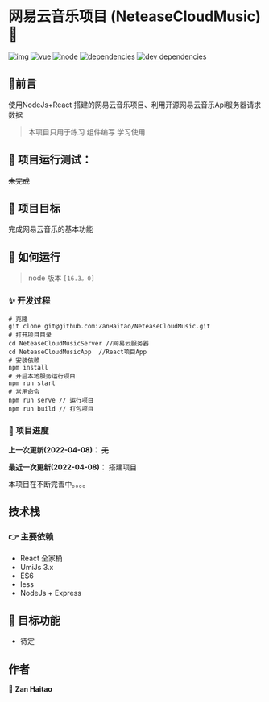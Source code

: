  # 网易云音乐项目 (NeteaseCloudMusic)👋

[![img](https://camo.githubusercontent.com/ad6f8c348d0f7b8491a0138a1b871b97f59e45a00d081ea29bdee15c55558f90/68747470733a2f2f7472617669732d63692e636f6d2f706f776572646f6e672f72656163742d74732d636f6d706f6e656e742d6c6962726172792e7376673f6272616e63683d6d6173746572)](https://camo.githubusercontent.com/ad6f8c348d0f7b8491a0138a1b871b97f59e45a00d081ea29bdee15c55558f90/68747470733a2f2f7472617669732d63692e636f6d2f706f776572646f6e672f72656163742d74732d636f6d706f6e656e742d6c6962726172792e7376673f6272616e63683d6d6173746572) [![vue](https://camo.githubusercontent.com/837bac02e9407d252a1571e4f99ff6e1f5e463e71c25ac9bf74a8a2728318fb7/68747470733a2f2f696d672e736869656c64732e696f2f62616467652f7675652d3e3d322e362e31312d73756363657373)](https://camo.githubusercontent.com/837bac02e9407d252a1571e4f99ff6e1f5e463e71c25ac9bf74a8a2728318fb7/68747470733a2f2f696d672e736869656c64732e696f2f62616467652f7675652d3e3d322e362e31312d73756363657373) [![node](https://camo.githubusercontent.com/9068474645bca3d3dd0d012a8bb38b8965d9496a816f75fe24dbca015b69af18/68747470733a2f2f696d672e736869656c64732e696f2f62616467652f6e6f64652d31322e31332e332d666139383361)](https://camo.githubusercontent.com/9068474645bca3d3dd0d012a8bb38b8965d9496a816f75fe24dbca015b69af18/68747470733a2f2f696d672e736869656c64732e696f2f62616467652f6e6f64652d31322e31332e332d666139383361) [![dependencies](https://camo.githubusercontent.com/5eec477c640c1a94e3626ab9cc867937fabbbb4a791ab9c7c2d771f363a55026/68747470733a2f2f696d672e736869656c64732e696f2f62616467652f646570656e64656e636965732d757020746f20646174652d386337616536)](https://camo.githubusercontent.com/5eec477c640c1a94e3626ab9cc867937fabbbb4a791ab9c7c2d771f363a55026/68747470733a2f2f696d672e736869656c64732e696f2f62616467652f646570656e64656e636965732d757020746f20646174652d386337616536) [![dev dependencies](https://camo.githubusercontent.com/81e4bfd04c6f4972bb572da085b23a26274818e4d2e97437dc24fa5ed942a164/68747470733a2f2f696d672e736869656c64732e696f2f62616467652f64657620646570656e64656e636965732d757020746f20646174652d343462643332)](https://camo.githubusercontent.com/81e4bfd04c6f4972bb572da085b23a26274818e4d2e97437dc24fa5ed942a164/68747470733a2f2f696d672e736869656c64732e696f2f62616467652f64657620646570656e64656e636965732d757020746f20646174652d343462643332)

## 💬前言

使用NodeJs+React 搭建的网易云音乐项目、利用开源网易云音乐Api服务器请求数据

> 本项目只用于练习 组件编写 学习使用

## 📣 项目运行测试：

~~未完成~~

## 💪 项目目标

完成网易云音乐的基本功能

## 🚀 如何运行

> node 版本 `[16.3。0]`

### ✨ 开发过程

```
# 克隆
git clone git@github.com:ZanHaitao/NeteaseCloudMusic.git
# 打开项目目录
cd NeteaseCloudMusicServer //网易云服务器
cd NeteaseCloudMusicApp  //React项目App
# 安装依赖
npm install
# 开启本地服务运行项目
npm run start
# 常用命令
npm run serve // 运行项目
npm run build // 打包项目
```

### 👀 项目进度

**上一次更新(2022-04-08)：** ~~无~~

**最近一次更新(2022-04-08)：** 搭建项目

本项目在不断完善中。。。。

## 技术栈

### 👉 主要依赖

- React 全家桶 
- UmiJs 3.x
- ES6
- less
- NodeJs + Express 

## 📣 目标功能

-  待定

## 作者

👤 **Zan Haitao**